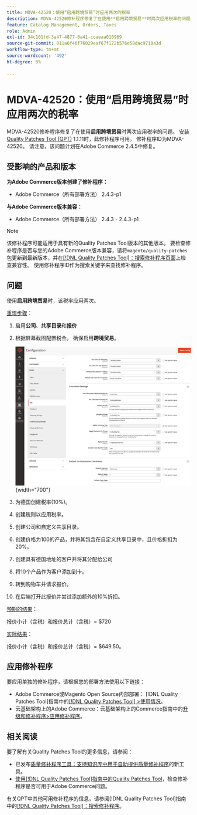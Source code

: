 ```yaml
---
title: MDVA-42520：使用“启用跨境贸易”时应用两次的税率
description: MDVA-42520修补程序修复了在使用**启用跨境贸易**时两次应用税率的问题。 安装[Quality Patches Tool (QPT)](https://experienceleague.adobe.com/zh-hans/docs/commerce-operations/tools/quality-patches-tool/quality-patches-tool-to-self-serve-quality-patches) 1.1.11后，即可使用此修补程序。 修补程序ID为MDVA-42520。 请注意，该问题计划在Adobe Commerce 2.4.5中修复。
feature: Catalog Management, Orders, Taxes
role: Admin
exl-id: 34c101fd-3a47-4877-8a41-ccaeaa010969
source-git-commit: 011a6f46f76029eaf67f172b576e58dac9710a3d
workflow-type: tm+mt
source-wordcount: '492'
ht-degree: 0%

---
```


# MDVA-42520：使用“启用跨境贸易”时应用两次的税率

MDVA-42520修补程序修复了在使用&#x200B;**启用跨境贸易**&#x200B;时两次应用税率的问题。 安装[Quality Patches Tool (QPT)](https://experienceleague.adobe.com/zh-hans/docs/commerce-operations/tools/quality-patches-tool/quality-patches-tool-to-self-serve-quality-patches) 1.1.11时，此修补程序可用。 修补程序ID为MDVA-42520。 请注意，该问题计划在Adobe Commerce 2.4.5中修复。

## 受影响的产品和版本

**为Adobe Commerce版本创建了修补程序：**

* Adobe Commerce（所有部署方法） 2.4.3-p1

**与Adobe Commerce版本兼容：**

* Adobe Commerce（所有部署方法） 2.4.3 - 2.4.3-p1

>[!NOTE]
>
>该修补程序可能适用于具有新的Quality Patches Tool版本的其他版本。 要检查修补程序是否与您的Adobe Commerce版本兼容，请将`magento/quality-patches`包更新到最新版本，并在[[!DNL Quality Patches Tool]：搜索修补程序页面](https://experienceleague.adobe.com/zh-hans/docs/commerce-operations/tools/quality-patches-tool/quality-patches-tool-to-self-serve-quality-patches)上检查兼容性。 使用修补程序ID作为搜索关键字来查找修补程序。

## 问题

使用&#x200B;**启用跨境贸易**&#x200B;时，该税率应用两次。

<u>重现步骤</u>：

1. 启用&#x200B;**公司**、**共享目录**&#x200B;和&#x200B;**报价**
1. 根据屏幕截图配置税金。 确保启用&#x200B;**跨境贸易**。

   ![税务设置](/help/assets/tools/tax_settings_1.png){width="700"}

1. 为德国创建税率(10%)。
1. 创建税则以应用税率。
1. 创建公司和自定义共享目录。
1. 创建价格为100的产品，并将其包含在自定义共享目录中，且价格折扣为20%。
1. 创建具有德国地址的客户并将其分配给公司
1. 将10个产品作为客户添加到卡。
1. 转到购物车并请求报价。
1. 在后端打开此报价并尝试添加额外的10%折扣。

<u>预期的结果</u>：

报价小计（含税）和报价总计（含税）= $720

<u>实际结果</u>：

报价小计（含税）和报价总计（含税）= $649.50。

## 应用修补程序

要应用单独的修补程序，请根据您的部署方法使用以下链接：

* Adobe Commerce或Magento Open Source内部部署： [!DNL Quality Patches Tool]指南中的[[!DNL Quality Patches Tool] >使用情况](/help/tools/quality-patches-tool/usage.md)。
* 云基础架构上的Adobe Commerce：云基础架构上的Commerce指南中的[升级和修补程序>应用修补程序](https://experienceleague.adobe.com/docs/commerce-cloud-service/user-guide/develop/upgrade/apply-patches.html?lang=zh-Hans)。

## 相关阅读

要了解有关Quality Patches Tool的更多信息，请参阅：

* 已发布[质量修补程序工具：支持知识库中用于自助提供质量修补程序](https://experienceleague.adobe.com/zh-hans/docs/commerce-operations/tools/quality-patches-tool/quality-patches-tool-to-self-serve-quality-patches)的新工具。
* [使用[!DNL Quality Patches Tool]指南中的Quality Patches Tool](/help/tools/quality-patches-tool/patches-available-in-qpt/check-patch-for-magento-issue-with-magento-quality-patches.md)，检查修补程序是否可用于Adobe Commerce问题。

有关QPT中其他可用修补程序的信息，请参阅[!DNL Quality Patches Tool]指南中的[[!DNL Quality Patches Tool]：搜索修补程序](https://experienceleague.adobe.com/tools/commerce-quality-patches/index.html?lang=zh-Hans)。
